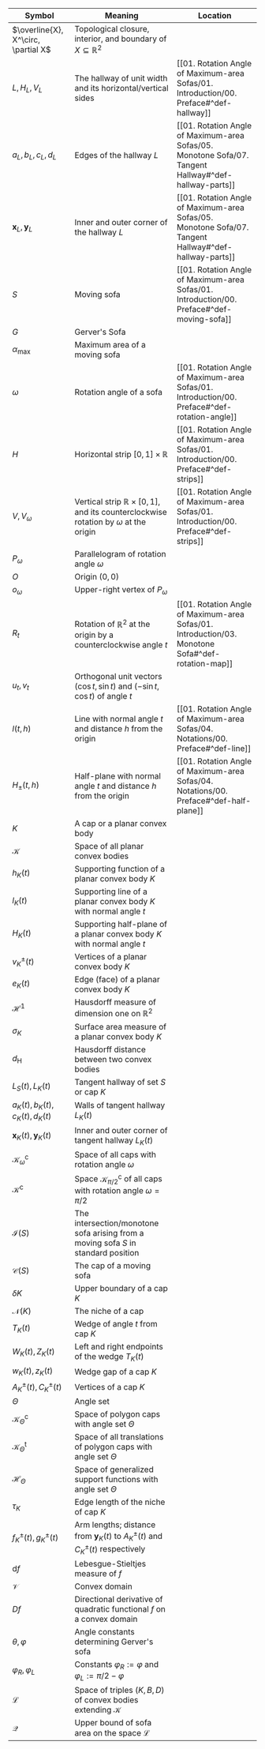 
| Symbol                              | Meaning                                                                                                | Location                                                                                              |
| ----------------------------------- | ------------------------------------------------------------------------------------------------------ | ----------------------------------------------------------------------------------------------------- |
| $\overline{X}, X^\circ, \partial X$ | Topological closure, interior, and boundary of $X \subseteq \mathbb{R}^2$                              |                                                                                                       |
| $L, H_L, V_L$                       | The hallway of unit width and its horizontal/vertical sides                                            | [[01. Rotation Angle of Maximum-area Sofas/01. Introduction/00. Preface#^def-hallway]]                |
| $a_L, b_L, c_L, d_L$                | Edges of the hallway $L$                                                                               | [[01. Rotation Angle of Maximum-area Sofas/05. Monotone Sofa/07. Tangent Hallway#^def-hallway-parts]] |
| $\mathbf{x}_L, \mathbf{y}_L$        | Inner and outer corner of the hallway $L$                                                              | [[01. Rotation Angle of Maximum-area Sofas/05. Monotone Sofa/07. Tangent Hallway#^def-hallway-parts]] |
| $S$                                 | Moving sofa                                                                                            | [[01. Rotation Angle of Maximum-area Sofas/01. Introduction/00. Preface#^def-moving-sofa]]            |
| $G$                                 | Gerver's Sofa                                                                                          |                                                                                                       |
| $\alpha_{\max}$                     | Maximum area of a moving sofa                                                                          |                                                                                                       |
| $\omega$                            | Rotation angle of a sofa                                                                               | [[01. Rotation Angle of Maximum-area Sofas/01. Introduction/00. Preface#^def-rotation-angle]]         |
| $H$                                 | Horizontal strip $[0, 1] \times \mathbb{R}$                                                            | [[01. Rotation Angle of Maximum-area Sofas/01. Introduction/00. Preface#^def-strips]]                 |
| $V, V_\omega$                       | Vertical strip $\mathbb{R} \times [0, 1]$, and its counterclockwise rotation by $\omega$ at the origin | [[01. Rotation Angle of Maximum-area Sofas/01. Introduction/00. Preface#^def-strips]]                 |
| $P_\omega$                          | Parallelogram of rotation angle $\omega$                                                               |                                                                                                       |
| $O$                                 | Origin $(0, 0)$                                                                                        |                                                                                                       |
| $o_\omega$                          | Upper-right vertex of $P_\omega$                                                                       |                                                                                                       |
| $R_t$                               | Rotation of $\mathbb{R}^2$ at the origin by a counterclockwise angle $t$                               | [[01. Rotation Angle of Maximum-area Sofas/01. Introduction/03. Monotone Sofa#^def-rotation-map]]     |
| $u_t, v_t$                          | Orthogonal unit vectors $(\cos t, \sin t)$ and $(-\sin t, \cos t)$ of angle $t$                        |                                                                                                       |
| $l(t, h)$                           | Line with normal angle $t$ and distance $h$ from the origin                                            | [[01. Rotation Angle of Maximum-area Sofas/04. Notations/00. Preface#^def-line]]                      |
| $H_{\pm}(t, h)$                     | Half-plane with normal angle $t$ and distance $h$ from the origin                                      | [[01. Rotation Angle of Maximum-area Sofas/04. Notations/00. Preface#^def-half-plane]]                |
| $K$                                 | A cap or a planar convex body                                                                          |                                                                                                       |
| $\mathcal{K}$                       | Space of all planar convex bodies                                                                      |                                                                                                       |
| $h_K(t)$                            | Supporting function of a planar convex body $K$                                                        |                                                                                                       |
| $l_K(t)$                            | Supporting line of a planar convex body $K$ with normal angle $t$                                      |                                                                                                       |
| $H_K(t)$                            | Supporting half-plane of a planar convex body $K$ with normal angle $t$                                |                                                                                                       |
| $v_K^{\pm}(t)$                      | Vertices of a planar convex body $K$                                                                   |                                                                                                       |
| $e_K(t)$                            | Edge (face) of a planar convex body $K$                                                                |                                                                                                       |
| $\mathcal{H}^1$                     | Hausdorff measure of dimension one on $\mathbb{R}^2$                                                   |                                                                                                       |
| $\sigma_K$                          | Surface area measure of a planar convex body $K$                                                       |                                                                                                       |
| $d_{\text{H}}$                      | Hausdorff distance between two convex bodies                                                           |                                                                                                       |
| $L_S(t), L_K(t)$                    | Tangent hallway of set $S$ or cap $K$                                                                  |                                                                                                       |
| $a_K(t), b_K(t), c_K(t), d_K(t)$    | Walls of tangent hallway $L_K(t)$                                                                      |                                                                                                       |
| $\mathbf{x}_K(t), \mathbf{y}_K(t)$  | Inner and outer corner of tangent hallway $L_K(t)$                                                     |                                                                                                       |
| $\mathcal{K}^\mathrm{c}_\omega$     | Space of all caps with rotation angle $\omega$                                                         |                                                                                                       |
| $\mathcal{K}^\mathrm{c}$            | Space $\mathcal{K}_{\pi/2}^\mathrm{c}$ of all caps with rotation angle $\omega = \pi/2$                |                                                                                                       |
| $\mathcal{I}(S)$                    | The intersection/monotone sofa arising from a moving sofa $S$ in standard position                     |                                                                                                       |
| $\mathcal{C}(S)$                    | The cap of a moving sofa                                                                               |                                                                                                       |
| $\delta K$                          | Upper boundary of a cap $K$                                                                            |                                                                                                       |
| $\mathcal{N}(K)$                    | The niche of a cap                                                                                     |                                                                                                       |
| $T_K(t)$                            | Wedge of angle $t$ from cap $K$                                                                        |                                                                                                       |
| $W_K(t), Z_K(t)$                    | Left and right endpoints of the wedge $T_K(t)$                                                         |                                                                                                       |
| $w_K(t), z_K(t)$                    | Wedge gap of a cap $K$                                                                                 |                                                                                                       |
| $A_K^\pm(t), C_K^\pm(t)$            | Vertices of a cap $K$                                                                                  |                                                                                                       |
| $\Theta$                            | Angle set                                                                                              |                                                                                                       |
| $\mathcal{K}^\mathrm{c}_\Theta$     | Space of polygon caps with angle set $\Theta$                                                          |                                                                                                       |
| $\mathcal{K}^\mathrm{t}_\Theta$     | Space of all translations of polygon caps with angle set $\Theta$                                      |                                                                                                       |
| $\mathcal{H}_\Theta$                | Space of generalized support functions with angle set $\Theta$                                         |                                                                                                       |
| $\tau_K$                            | Edge length of the niche of cap $K$                                                                    |                                                                                                       |
| $f^{\pm}_K(t), g^{\pm}_K(t)$        | Arm lengths; distance from $\mathbf{y}_K(t)$ to $A^\pm_K(t)$ and $C^\pm_K(t)$ respectively             |                                                                                                       |
| $\textrm{d} f$                      | Lebesgue-Stieltjes measure of $f$                                                                      |                                                                                                       |
| $\mathcal{V}$                       | Convex domain                                                                                          |                                                                                                       |
| $D f$                               | Directional derivative of quadratic functional $f$ on a convex domain                                  |                                                                                                       |
| $\theta, \varphi$                   | Angle constants determining Gerver's sofa                                                              |                                                                                                       |
| $\varphi_R, \varphi_L$              | Constants $\varphi_R := \varphi$ and $\varphi_L := \pi/2 - \varphi$                                    |                                                                                                       |
| $\mathcal{L}$                       | Space of triples $(K, B, D)$ of convex bodies extending $\mathcal{K}$                                  |                                                                                                       |
| $\mathcal{Q}$                       | Upper bound of sofa area on the space $\mathcal{L}$                                                    |                                                                                                       |
